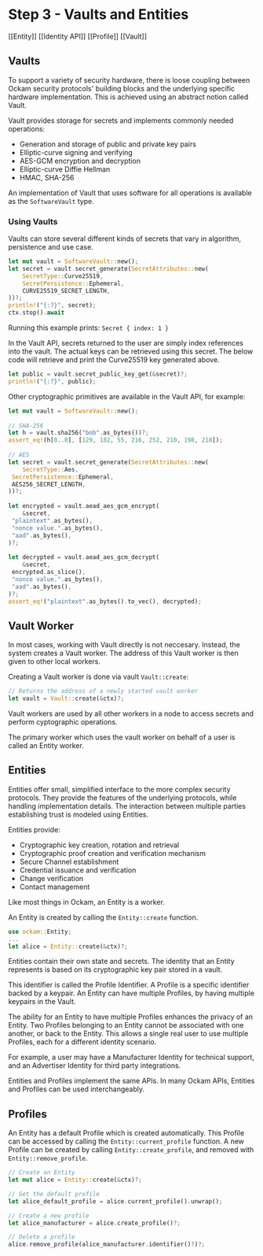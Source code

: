 # Step 3 - Vaults and Entities

[[Entity]] [[Identity API]] [[Profile]] [[Vault]]


## Vaults

To support a variety of security hardware, there is loose coupling between Ockam security protocols' building blocks and the underlying specific hardware implementation. This is achieved using an abstract notion called Vault.

Vault provides storage for secrets and implements commonly needed operations:
- Generation and storage of public and private key pairs
- Elliptic-curve signing and verifying
- AES-GCM encryption and decryption
- Elliptic-curve Diffie Hellman
- HMAC, SHA-256

An implementation of Vault that uses software for all operations is available as the `SoftwareVault` type.

### Using Vaults

Vaults can store several different kinds of secrets that vary in algorithm, persistence and use case. 

```rust
let mut vault = SoftwareVault::new();
let secret = vault.secret_generate(SecretAttributes::new(
    SecretType::Curve25519,
    SecretPersistence::Ephemeral,
    CURVE25519_SECRET_LENGTH,
))?;
println!("{:?}", secret);
ctx.stop().await
```

Running this example prints:
`Secret { index: 1 }`

In the Vault API, secrets returned to the user are simply index references into the vault. The actual keys can be retrieved using this secret. The below code will retrieve and print the Curve25519 key generated above.

```rust
let public = vault.secret_public_key_get(&secret)?;  
println!("{:?}", public);
```

Other cryptographic primitives are available in the Vault API, for example:

```rust
let mut vault = SoftwareVault::new();  
  
// SHA-256  
let h = vault.sha256("bob".as_bytes())?;  
assert_eq!(h[0..8], [129, 182, 55, 216, 252, 210, 198, 218]);  
  
// AES  
let secret = vault.secret_generate(SecretAttributes::new(  
    SecretType::Aes,  
 SecretPersistence::Ephemeral,  
 AES256_SECRET_LENGTH,  
))?;  
  
let encrypted = vault.aead_aes_gcm_encrypt(  
    &secret,  
 "plaintext".as_bytes(),  
 "nonce value.".as_bytes(),  
 "aad".as_bytes(),  
)?;  
  
let decrypted = vault.aead_aes_gcm_decrypt(  
    &secret,  
 encrypted.as_slice(),  
 "nonce value.".as_bytes(),  
 "aad".as_bytes(),  
)?;  
assert_eq!("plaintext".as_bytes().to_vec(), decrypted);
```


## Vault Worker

In most cases, working with Vault directly is not neccesary. Instead, the system creates a Vault worker. The address of this Vault worker is then given to other local workers.

Creating a Vault worker is done via vault `Vault::create`:

```rust
// Returns the address of a newly started vault worker
let vault = Vault::create(&ctx)?;
```


Vault workers are used by all other workers in a node to access secrets and perform cyptographic operations.

The primary worker which uses the vault worker on behalf of a user is called an Entity worker.

## Entities

Entities offer small, simplified interface to the more complex security protocols. They provide the features of the underlying protocols, while handling implementation details.  The interaction between multiple parties establishing trust is modeled using Entities.

Entities provide:

- Cryptographic key creation, rotation and retrieval
- Cryptographic proof creation and verification mechanism
- Secure Channel establishment
- Credential issuance and verification
- Change verification
- Contact management


Like most things in Ockam, an Entity is a worker. 

An Entity is created by calling the `Entity::create` function.

```rust
use ockam::Entity;
...
let alice = Entity::create(&ctx)?;
```


Entities contain their own state and secrets.  The identity that an Entity represents is based on its cryptographic key pair stored in a vault.

This identifier is called the Profile Identifier. A Profile is a specific identifier backed by a keypair. An Entity can have multiple Profiles, by having multiple keypairs in the Vault.

The ability for an Entity to have multiple Profiles enhances the privacy of an Entity. Two Profiles belonging to an Entity cannot be associated with one another, or back to the Entity. This allows a single real user to use multiple Profiles, each for a different identity scenario.

For example, a user may have a Manufacturer Identity for technical support, and an Advertiser Identity for third party integrations.

Entities and Profiles implement the same APIs. In many Ockam APIs, Entities and Profiles can be used interchangeably. 

## Profiles

An Entity has a default Profile which is created automatically. This Profile can be accessed by calling the `Entity::current_profile` function. A new Profile can be created by calling `Entity::create_profile`, and removed with `Entity::remove_profile`.

```rust
// Create an Entity
let mut alice = Entity::create(&ctx)?;

// Get the default profile
let alice_default_profile = alice.current_profile().unwrap();  

// Create a new profile
let alice_manufacturer = alice.create_profile()?;

// Delete a profile
alice.remove_profile(alice_manufacturer.identifier()?)?;
```

